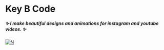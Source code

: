 # Key B Code
##### ✨ I make beautiful designs and animations for instagram and youtube videos. ✨

[![N](https://toppng.com/uploads/preview/instagram-logo-transparent-logo-instagram-vector-2021-116177766354twhxoagvv.png)](https://www.instagram.com/keybcode/)
